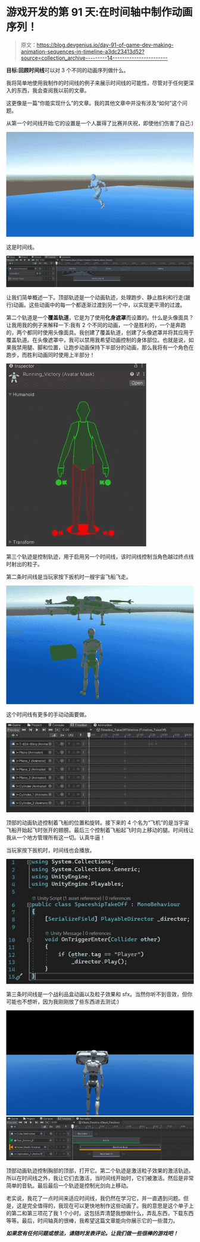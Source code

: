 # 游戏开发的第 91 天:在时间轴中制作动画序列！

> 原文：<https://blog.devgenius.io/day-91-of-game-dev-making-animation-sequences-in-timeline-a3dc23413d52?source=collection_archive---------14----------------------->

**目标:**回顾**时间线**可以对 3 个不同的动画序列做什么。

我将简单地使用我制作的时间线的例子来展示时间线的可能性，尽管对于任何更深入的东西，我会查阅我以前的文章。

这更像是一篇“你能实现什么”的文章。我的其他文章中并没有涉及“如何”这个问题。

从第一个时间线开始:它的设置是一个人赢得了比赛并庆祝，即使他们伤害了自己:)

![](img/743bdfd26fc1ff3f39fcce7637132dfa.png)

这是时间线。

![](img/bc264aa1bd2d59372de3a94068d67682.png)

让我们简单概述一下。顶部轨迹是一个动画轨迹，处理跑步、静止胜利和行走(跛行)动画。这些动画中的每一个都逐渐过渡到另一个中，以实现更平滑的过渡。

第二个轨道是一个**覆盖轨道**，它是为了使用**化身遮罩**而设置的。什么是头像面具？让我用我的例子来解释一下:我有 2 个不同的动画，一个是胜利的，一个是奔跑的，两个都同时使用头像面具。我创建了覆盖轨道，创建了头像遮罩并将其应用于覆盖轨道。在头像遮罩中，我可以禁用我希望动画控制的身体部位。也就是说，如果我禁用腿、脚和位置，让跑步动画保持下半部分的动画，那么我将有一个角色在跑步，而胜利动画同时使用上半部分！

![](img/530c611150f2f32a50dc6571a03b63e1.png)

第三个轨迹是控制轨迹，用于启用另一个时间线，该时间线控制当角色越过终点线时射出的粒子。

第二条时间线是当玩家按下扳机时一艘宇宙飞船飞走。

![](img/44128f3d768b92693f44b552d497f1eb.png)

这个时间线有更多的手动动画要做。

![](img/eb7c7315089c7b87d6f2865c9780755d.png)

顶部的动画轨迹控制着飞船的位置和旋转。接下来的 4 个名为“飞机”的是当宇宙飞船开始起飞时张开的翅膀。最后三个控制着飞船起飞时向上移动的腿。时间线让我从一个地方管理所有这一切。认真牛逼！

当玩家按下扳机时，时间线也会播放。

![](img/65927af92cdbfc5913d37283e2f11d6a.png)

第三条时间线是一个战利品盒动画以及粒子效果和 sfx。当然你听不到音效，但你可能也不想听，因为我刚刚放了些东西进去测试:)

![](img/5a1a6c7998c6196e296c8e41a98e1fbf.png)![](img/8c548f031a366be6836b1355924c7b9f.png)

顶部动画轨迹控制胸部的顶部，打开它。第二个轨迹是激活粒子效果的激活轨迹。所以在时间线之外，我让它们去激活，当时间线开始时，它们被激活。然后是非常简单的音轨。最后最后一个轨迹是控制光剑向上移动。

老实说，我花了一点时间来适应时间线，我仍然在学习它，并一直遇到问题。但是，这是完全值得的，我现在可以更快地制作这些动画了。我的意思是这个单子上的第二和第三项花了我 1 个小时。这包括弄清楚我想做什么，弄乱东西，下载东西等等。最后，时间轴真的很棒，我希望这篇文章能向你展示它的一些潜力。

***如果您有任何问题或想法，请随时发表评论。让我们做一些很棒的游戏吧！***